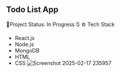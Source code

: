 ## Todo List App
🚧Project Status: In Progress 🔃
⚙️ Tech Stack 
  - React.js
  - Node.js
  - MongoDB
  - HTML
  - CSS
![Screenshot 2025-02-17 235957](https://github.com/user-attachments/assets/13191f9c-33f7-45e8-aa76-290d5dcff11f)
